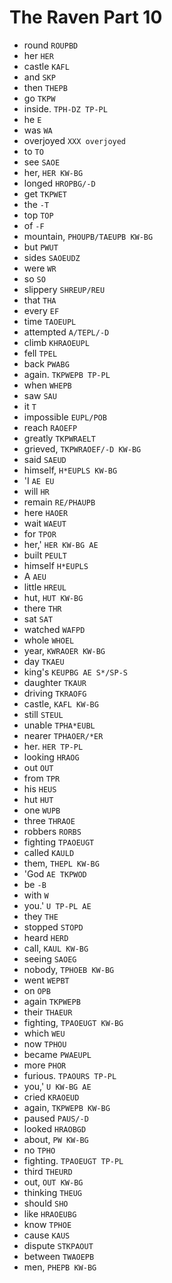 # The Raven Part 10

* round `ROUPBD`
* her `HER`
* castle `KAFL`
* and `SKP`
* then `THEPB`
* go `TKPW`
* inside. `TPH-DZ TP-PL`
* he `E`
* was `WA`
* overjoyed `XXX overjoyed`
* to `TO`
* see `SAOE`
* her, `HER KW-BG`
* longed `HROPBG/-D`
* get `TKPWET`
* the `-T`
* top `TOP`
* of `-F`
* mountain, `PHOUPB/TAEUPB KW-BG`
* but `PWUT`
* sides `SAOEUDZ`
* were `WR`
* so `SO`
* slippery `SHREUP/REU`
* that `THA`
* every `EF`
* time `TAOEUPL`
* attempted `A/TEPL/-D`
* climb `KHRAOEUPL`
* fell `TPEL`
* back `PWABG`
* again. `TKPWEPB TP-PL`
* when `WHEPB`
* saw `SAU`
* it `T`
* impossible `EUPL/POB`
* reach `RAOEFP`
* greatly `TKPWRAELT`
* grieved, `TKPWRAOEF/-D KW-BG`
* said `SAEUD`
* himself, `H*EUPLS KW-BG`
* 'I `AE EU`
* will `HR`
* remain `RE/PHAUPB`
* here `HAOER`
* wait `WAEUT`
* for `TPOR`
* her,' `HER KW-BG AE`
* built `PEULT`
* himself `H*EUPLS`
* A `AEU`
* little `HREUL`
* hut, `HUT KW-BG`
* there `THR`
* sat `SAT`
* watched `WAFPD`
* whole `WHOEL`
* year, `KWRAOER KW-BG`
* day `TKAEU`
* king's `KEUPBG AE S*/SP-S`
* daughter `TKAUR`
* driving `TKRAOFG`
* castle, `KAFL KW-BG`
* still `STEUL`
* unable `TPHA*EUBL`
* nearer `TPHAOER/*ER`
* her. `HER TP-PL`
* looking `HRAOG`
* out `OUT`
* from `TPR`
* his `HEUS`
* hut `HUT`
* one `WUPB`
* three `THRAOE`
* robbers `RORBS`
* fighting `TPAOEUGT`
* called `KAULD`
* them, `THEPL KW-BG`
* 'God `AE TKPWOD`
* be `-B`
* with `W`
* you.' `U TP-PL AE`
* they `THE`
* stopped `STOPD`
* heard `HERD`
* call, `KAUL KW-BG`
* seeing `SAOEG`
* nobody, `TPHOEB KW-BG`
* went `WEPBT`
* on `OPB`
* again `TKPWEPB`
* their `THAEUR`
* fighting, `TPAOEUGT KW-BG`
* which `WEU`
* now `TPHOU`
* became `PWAEUPL`
* more `PHOR`
* furious. `TPAOURS TP-PL`
* you,' `U KW-BG AE`
* cried `KRAOEUD`
* again, `TKPWEPB KW-BG`
* paused `PAUS/-D`
* looked `HRAOBGD`
* about, `PW KW-BG`
* no `TPHO`
* fighting. `TPAOEUGT TP-PL`
* third `THEURD`
* out, `OUT KW-BG`
* thinking `THEUG`
* should `SHO`
* like `HRAOEUBG`
* know `TPHOE`
* cause `KAUS`
* dispute `STKPAOUT`
* between `TWAOEPB`
* men, `PHEPB KW-BG`

